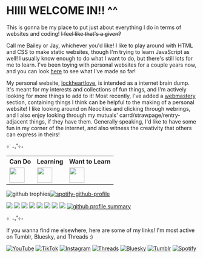# HIIII WELCOME IN!! ^^
This is gonna be my place to put just about everything I do in terms of websites and coding! ~~I feel like that's a given?~~

Call me Bailey or Jay, whichever you'd like! I like to play around with HTML and CSS to make static websites, though I'm trying to learn JavaScript as well! I usually know enough to do what I want to do, but there's still lots for me to learn. I've been toying with personal websites for a couple years now, and you can look [here](https://baileylockheart.github.io) to see what I've made so far!

My personal website, [lockheartlove](https://lockheartlove.neocities.org), is intended as a internet brain dump. It's meant for my interests and collections of fun things, and I'm actively looking for more things to add to it! Most recently, I've added a [webmastery](https://lockheartlove.netlify.app/webmastery) section, containing things I think can be helpful to the making of a personal website! I like looking around on Neocities and clicking through webrings, and I also enjoy looking through my mutuals' carrd/strawpage/rentry-adjacent things, if they have them. Generally speaking, I'd like to have some fun in my corner of the internet, and also witness the creativity that others can express in theirs!

⊹ ࣪ ˖₊˚⊹⋆

<table>
    <tr>
      <th>Can Do</th>
      <th>Learning</th>
      <th>Want to Learn</th>
    </tr>
    <tr>
      <td><img src="https://skillicons.dev/icons?i=html,css,md,sass" height="40px"></td>
      <td><img src="https://skillicons.dev/icons?i=js" height="40px"></td>
      <td><img src="https://skillicons.dev/icons?i=py,php,react,godot" height="40px"></td>
      </tr>
  </table>

![github trophies](https://github-profile-trophy.vercel.app/?username=baileylockheart&theme=dracula&title=Commit,Repository,Issues,Experience&column=4)[![spotify-github-profile](https://spotify-github-profile.kittinanx.com/api/view?uid=svuk7vvdgdtfjj2sf6fqbqu4p&cover_image=true&theme=novatorem&show_offline=true&background_color=121212&interchange=false&bar_color=ff80c0&bar_color_cover=false)](https://spotify-github-profile.kittinanx.com/api/view?uid=svuk7vvdgdtfjj2sf6fqbqu4p&redirect=true)

<a href="http://baileylockheart.netlify.app" target="_blank"><img src="http://baileylockheart.netlify.app/images/button.gif"/></a> <a href="http://lockheartlove.netlify.app" target="_blank"><img src="http://lockheartlove.netlify.app/images/buttons/links/lockheartlove_button.png"/></a> <a href="https://baileylockheart.github.io/" target="_blank"><img src="https://baileylockheart.github.io/images/portfolio-btn.png"/></a> <a href="https://lockheartlove.netlify.app/webmastery" target="_blank"><img src="https://lockheartlove.netlify.app/images/webmastery/webmasterytools.png"/></a> <a target="_blank" href="https://st0rmscribbles.netlify.app/home"><img src="https://st0rmscribbles.netlify.app/st0rm-button.png"/></a> <a href="https://puppypilled.netlify.app/" target="_blank"><img src="https://puppypilled.netlify.app/images/buttons/Puppypilled-button.png"/></a> <a href="https://maddsbuckleyfansite.meowandsparkle.party" target="_blank"><img src="https://maddsbuckleyfansite.meowandsparkle.party/images/maddsBbutton.png"/></a> <a href="http://jaysplace.neocities.org" target="_blank"><img src="https://64.media.tumblr.com/44cd71b24645c1fbbc92f857852d1efa/58ff2167099a2b4b-90/s100x200/8743aeb24f3d8de2b784786d9e42eafadfe37b41.png"/></a>
[![github profile summary](http://github-profile-summary-cards.vercel.app/api/cards/profile-details?username=baileylockheart&theme=dracula)](https://github.com/vn7n24fzkq/github-profile-summary-cards?tab=readme-ov-file#profile-details-card)

⊹ ࣪ ˖₊˚⊹⋆

If you wanna find me elsewhere, here are some of my links! I'm most active on Tumblr, Bluesky, and Threads :)

[![YouTube](https://img.shields.io/badge/YouTube-e63c3c?logo=YouTube&logoColor=f5f5f5)](https://www.youtube.com/@bailey_lockheart) [![TikTok](https://img.shields.io/badge/TikTok-40b9c2?logo=TikTok&logoColor=f5f5f5)](https://www.tiktok.com/@bailey_lockheart) [![Instagram](https://img.shields.io/badge/Instagram-ff30ac?logo=Instagram&logoColor=f5f5f5)](https://www.instagram.com/bailey_lockheart) [![Threads](https://img.shields.io/badge/Threads-373737?logo=Threads&logoColor=f5f5f5)](https://www.threads.net/@bailey_lockheart) [![Bluesky](https://img.shields.io/badge/Bluesky-0085ff?logo=Bluesky&logoColor=f5f5f5)](https://bsky.app/profile/lockheartlove143.bsky.social) [![Tumblr](https://img.shields.io/badge/Tumblr-395976?logo=Tumblr&logoColor=f5f5f5)](https://baileylockheart.tumblr.com/) [![Spotify](https://img.shields.io/badge/Spotify-32b85f?logo=Spotify&logoColor=f5f5f5)](https://open.spotify.com/artist/0gZWd2jEBp1DloD73xiL8L)
